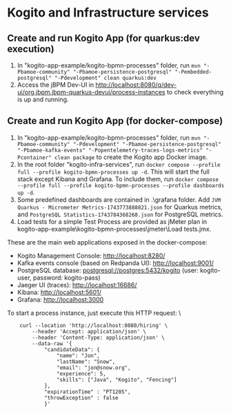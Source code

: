 # Kogito and Infrastructure services

## Create and run Kogito App (for quarkus:dev execution)
1. In "kogito-app-example/kogito-bpmn-processes" folder, run `mvn "-Pbamoe-community" "-Pbamoe-persistence-postgresql" "-Pembedded-postgresql" "-Pdevelopment" clean quarkus:dev`
2. Access the jBPM Dev-UI in [http://localhost:8080/q/dev-ui/org.jbpm.jbpm-quarkus-devui/process-instances]() to check everything is up and running.

## Create and run Kogito App (for docker-compose)
1. In "kogito-app-example/kogito-bpmn-processes" folder, run `mvn "-Pbamoe-community" "-Pdevelopment" "-Pbamoe-persistence-postgresql" "-Pbamoe-kafka-events" "-Popentelemetry-traces-logs-metrics" "-Pcontainer" clean package` to create the Kogito app Docker image.
2. In the root folder "kogito-infra-services", run `docker compose --profile full --profile kogito-bpmn-processes up -d`. This will start the full stack except
   Kibana and Grafana. To include them, run `docker compose --profile full --profile kogito-bpmn-processes --profile dashboards up -d`.
3. Some predefined dashboards are contained in .\grafana folder. Add `JVM Quarkus - Micrometer Metrics-1743773888821.json` for Quarkus metrics, and `PostgreSQL Statistics-1743784368268.json` for PostgreSQL metrics.
4. Load tests for a simple Test Process are provided as jMeter plan in kogito-app-example\kogito-bpmn-processes\jmeter\Load tests.jmx.

These are the main web applications exposed in the docker-compose:
- Kogito Management Console: [http://localhost:8280/]()
- Kafka events console (based on Redpanda UI): [http://localhost:9001/]()
- PostgreSQL database: [postgresql://postgres:5432/kogito]() (user: kogito-user, password: kogito-pass)
- Jaeger UI (traces): [http://localhost:16686/]()
- Kibana: [http://localhost:5601/]()
- Grafana: [http://localhost:3000]()

To start a process instance, just execute this HTTP request: \
```
    curl --location 'http://localhost:8080/hiring' \
        --header 'Accept: application/json' \
        --header 'Content-Type: application/json' \
        --data-raw '{
            "candidateData": {
                "name": "Jon",
                "lastName": "Snow",
                "email": "jon@snow.org",
                "experience": 5,
                "skills": ["Java", "Kogito", "Fencing"]
            },
            "expirationTime" : "PT120S",
            "throwException" : false
            }'
```
